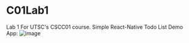 # C01Lab1
 
Lab 1 For UTSC's CSCC01 course. Simple React-Native Todo List Demo App:
![image](https://github.com/prokopchukdim/C01Lab1/assets/87666671/c8ea7c09-2f3f-4227-acb5-8627a7b43309)
